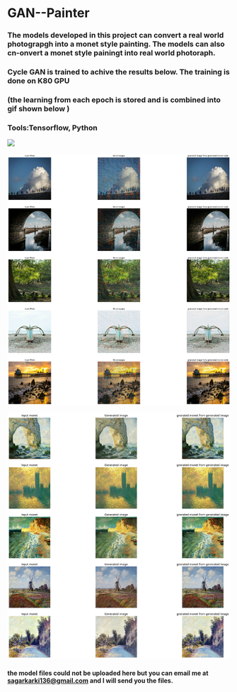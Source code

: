 # GAN--Painter
### The models developed in this project can convert a real world photograpgh into a monet style painting. The models can also cn-onvert a monet style painingt into real world photoraph.
### Cycle GAN is trained to achive the results below. The training is done on K80 GPU
### (the learning from each epoch is stored and is combined  into gif shown below )
### Tools:Tensorflow, Python
![](photo.gif)

![](__results___27_0.png)




![](__results___28_0.png)

#### the model files could not be uploaded here but you can email me at sagarkarki136@gmail.com and I will send you the files. 

